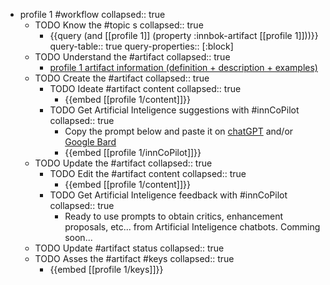 
- profile 1 #workflow
   collapsed:: true
  - TODO Know the #topic s
    collapsed:: true
    - {{query (and [[profile 1]] (property :innbok-artifact [[profile 1]]))}}
      query-table:: true
      query-properties:: [:block]
  - TODO Understand the #artifact
    collapsed:: true
    - [profile 1 artifact information (definition + description + examples)](https://go.innbok.com/#/page/innBoK%2Fprofile-%28id%29%2Finfo)
  - TODO Create the #artifact
     collapsed:: true
    - TODO Ideate #artifact content
      collapsed:: true
      - {{embed [[profile 1/content]]}}
    - TODO Get Artificial Inteligence suggestions with #innCoPilot
      collapsed:: true
      - Copy the prompt below and paste it on [chatGPT](https://chat.openai.com) and/or [Google Bard](https://bard.google.com/chat)
      - {{embed [[profile 1/innCoPilot]]}}
  - TODO Update the #artifact
    collapsed:: true
    - TODO Edit the #artifact content
     collapsed:: true
      - {{embed [[profile 1/content]]}}
    - TODO Get Artificial Inteligence feedback with #innCoPilot
      collapsed:: true
      - Ready to use prompts to obtain critics, enhancement proposals, etc... from Artificial Inteligence chatbots. Comming soon...
  - TODO Update #artifact status
    collapsed:: true
  - TODO Asses the #artifact #keys
    collapsed:: true
    - {{embed [[profile 1/keys]]}}



